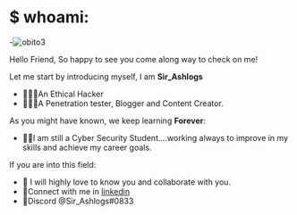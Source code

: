 # $ whoami:
-![obito3](https://user-images.githubusercontent.com/68753765/128184014-1aeabfb9-5127-4721-9801-9a4e0beb9d52.gif)

Hello Friend, So happy to see you come along way to check on me!

Let me start by introducing myself,
I am **Sir_Ashlogs**
- 🕵🏽‍♂️An Ethical Hacker
- 👨🏽‍💻A Penetration tester, Blogger and Content Creator.

As you might have known, we keep learning **Forever**:
- 👨‍🏫I am still a Cyber Security Student....working always to improve in my skills and achieve my career goals.

If you are into this field:
- 💞 I will highly love to know you and collaborate with you.
- 📱Connect with me in [linkedin](https://ng.linkedin.com/in/sir-ashlogs)
- 📱Discord @Sir_Ashlogs#0833

<!--
**realashlogs/realashlogs** is a ✨ _special_ ✨ repository because its `README.md` (this file) appears on your GitHub profile.


